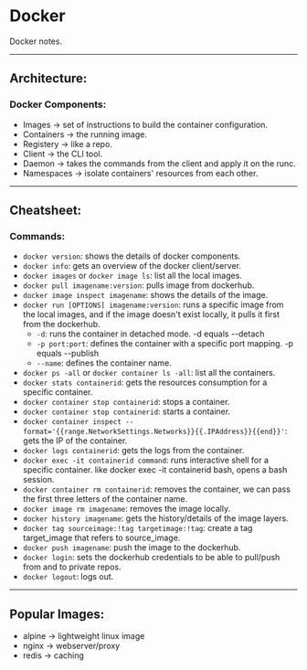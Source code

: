 # Docker #
Docker notes. 

---
## Architecture:
### Docker Components:
- Images -> set of instructions to build the container configuration.
- Containers -> the running image.
- Registery -> like a repo.
- Client -> the CLI tool.
- Daemon -> takes the commands from the client and apply it on the runc.
- Namespaces -> isolate containers' resources from each other.
   
---
## Cheatsheet:
### Commands:
- `docker version`: shows the details of docker components.
- `docker info`: gets an overview of the docker client/server.
- `docker images` or `docker image ls`: list all the local images.
- `docker pull imagename:version`: pulls image from dockerhub.
 - `docker image inspect imagename`: shows the details of the image.
- `docker run [OPTIONS] imagename:version`: runs a specific image from the local images, and if the image doesn't exist locally, it pulls it first from the dockerhub.
  - `-d`: runs the container in detached mode. -d equals --detach
  - `-p port:port`: defines the container with a specific port mapping. -p equals --publish
  - `--name`: defines the container name.
- `docker ps -all` or `docker container ls -all`: list all the containers. 
- `docker stats containerid`: gets the resources consumption for a specific container.
- `docker container stop containerid`: stops a container.
- `docker container stop containerid`: starts a container.
- `docker container inspect --format='{{range.NetworkSettings.Networks}}{{.IPAddress}}{{end}}'`: gets the IP of the container.
- `docker logs containerid`: gets the logs from the container.
- `docker exec -it containerid command`: runs interactive shell for a specific container. like docker exec -it containerid bash, opens a bash session.
- `docker container rm containerid`: removes the container, we can pass the first three letters of the container name. 
- `docker image rm imagename`: removes the image locally. 
- `docker history imagename`: gets the history/details of the image layers. 
- `docker tag sourceimage:!tag targetimage:!tag`: create a tag target_image that refers to source_image.
- `docker push imagename`: push the image to the dockerhub.
- `docker login`: sets the dockerhub credentials to be able to pull/push from and to private repos.
- `docker logout`: logs out.



---
## Popular Images:
- alpine -> lightweight linux image
- nginx -> webserver/proxy
- redis -> caching



